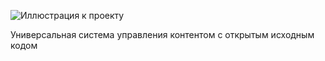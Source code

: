 ![Иллюстрация к проекту](https://github.com/jon/coolproject/raw/master/image/image.png)


Универсальная система управления контентом с открытым исходным кодом
